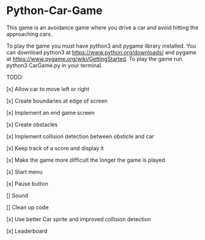 # Python-Car-Game
This game is an avoidance game where you drive a car and avoid hitting the approaching cars.

To play the game you must have python3 and pygame library installed. You can download python3 at https://www.python.org/downloads/ and pygame at https://www.pygame.org/wiki/GettingStarted. To play the game run python3 CarGame.py in your terminal.

TODO:

[x] Allow car to move left or right

[x] Create boundaries at edge of screen

[x] Implement an end game screen

[x] Create obstacles

[x] Implement collision detection between obsticle and car

[x] Keep track of a score and display it

[x] Make the game more difficult the longer the game is played

[x] Start menu

[x] Pause button

[] Sound

[] Clean up code

[x] Use better Car sprite and improved collision detection

[x] Leaderboard
